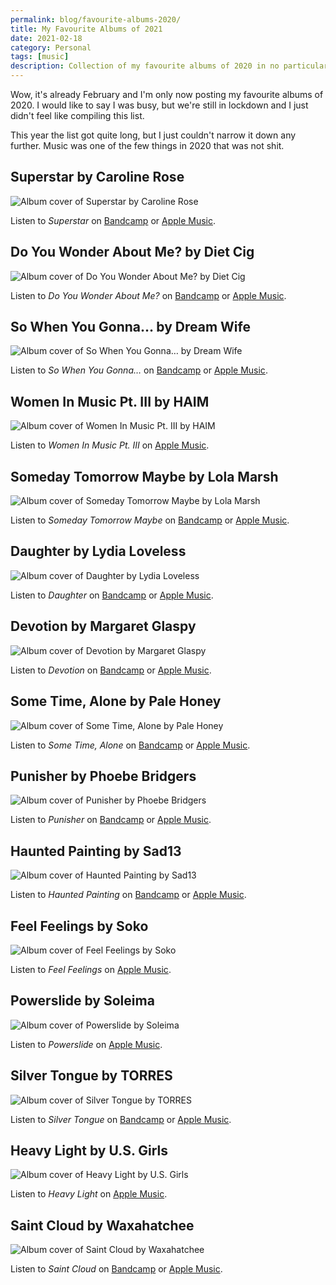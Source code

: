 ```yaml
---
permalink: blog/favourite-albums-2020/
title: My Favourite Albums of 2021
date: 2021-02-18
category: Personal
tags: [music]
description: Collection of my favourite albums of 2020 in no particular order.
---
```


Wow, it's already February and I'm only now posting my favourite albums of 2020. I would like to say I was busy, but we're still in lockdown and I just didn't feel like compiling this list.

This year the list got quite long, but I just couldn't narrow it down any further. Music was one of the few things in 2020 that was not shit.

## Superstar by Caroline Rose

![Album cover of Superstar by Caroline Rose](/blog/2021-02-18-favourite-albums-2020/caroline-rose-superstar.jpg)

Listen to _Superstar_ on [Bandcamp](https://carolinerosemusic.bandcamp.com/album/superstar) or [Apple Music](https://music.apple.com/at/album/superstar/1493834688?l=en).

## Do You Wonder About Me? by Diet Cig

![Album cover of Do You Wonder About Me? by Diet Cig](/blog/2021-02-18-favourite-albums-2020/diet-cig-do-you-wonder-about-me.jpg)

Listen to _Do You Wonder About Me?_ on [Bandcamp](https://dietcig.bandcamp.com/album/do-you-wonder-about-me) or [Apple Music](https://music.apple.com/at/album/do-you-wonder-about-me/1494663775?l=en).

## So When You Gonna… by Dream Wife

![Album cover of So When You Gonna… by Dream Wife](/blog/2021-02-18-favourite-albums-2020/dream-wife-so-when-you-gonna.jpg)

Listen to _So When You Gonna…_ on [Bandcamp](https://bandcamp.com/search?q=dream%20wife) or [Apple Music](https://music.apple.com/at/album/dream-wife/1295081132?l=en).

## Women In Music Pt. III by HAIM

![Album cover of Women In Music Pt. III by HAIM](/blog/2021-02-18-favourite-albums-2020/haim-women-in-music-pt-iii.jpg)

Listen to _Women In Music Pt. III_ on [Apple Music](https://music.apple.com/at/album/women-in-music-pt-iii/1500020581?l=en).

## Someday Tomorrow Maybe by Lola Marsh

![Album cover of Someday Tomorrow Maybe by Lola Marsh](/blog/2021-02-18-favourite-albums-2020/lola-marsh-someday-tomorrow-maybe.jpg)

Listen to _Someday Tomorrow Maybe_ on [Bandcamp](https://lolamarsh.bandcamp.com/album/someday-tomorrow-maybe) or [Apple Music](https://music.apple.com/at/album/someday-tomorrow-maybe/1490848017?l=en).

## Daughter by Lydia Loveless

![Album cover of Daughter by Lydia Loveless](/blog/2021-02-18-favourite-albums-2020/lydia-loveless-daughter.jpg)

Listen to _Daughter_ on [Bandcamp](https://lydialoveless.bandcamp.com/album/daughter) or [Apple Music](https://music.apple.com/at/album/daughter/1521760507?l=en).

## Devotion by Margaret Glaspy

![Album cover of Devotion by Margaret Glaspy](/blog/2021-02-18-favourite-albums-2020/margaret-glaspy-devotion.jpg)

Listen to _Devotion_ on [Bandcamp](https://margaretglaspy.bandcamp.com/album/devotion) or [Apple Music](https://music.apple.com/at/album/devotion/1494935191?l=en).

## Some Time, Alone by Pale Honey

![Album cover of Some Time, Alone by Pale Honey](/blog/2021-02-18-favourite-albums-2020/pale-honey-some-time-alone.jpg)

Listen to _Some Time, Alone_ on [Bandcamp](https://palehoneyband.bandcamp.com/album/some-time-alone) or [Apple Music](https://music.apple.com/at/album/some-time-alone/1530767764?l=en).

## Punisher by Phoebe Bridgers

![Album cover of Punisher by Phoebe Bridgers](/blog/2021-02-18-favourite-albums-2020/phoebe-bridgers-punisher.jpg)

Listen to _Punisher_ on [Bandcamp](https://phoebebridgers.bandcamp.com/album/punisher) or [Apple Music](https://music.apple.com/at/album/punisher/1504699857?l=en).

## Haunted Painting by Sad13

![Album cover of Haunted Painting by Sad13](/blog/2021-02-18-favourite-albums-2020/sad13-haunted-painting.jpg)

Listen to _Haunted Painting_ on [Bandcamp](https://sad13.bandcamp.com/album/haunted-painting) or [Apple Music](https://music.apple.com/at/album/haunted-painting/1517716997?l=en).

## Feel Feelings by Soko

![Album cover of Feel Feelings by Soko](/blog/2021-02-18-favourite-albums-2020/soko-feel-feelings.jpg)

Listen to _Feel Feelings_ on [Apple Music](https://music.apple.com/at/album/feel-feelings/1500616992?l=en).

## Powerslide by Soleima

![Album cover of Powerslide by Soleima](/blog/2021-02-18-favourite-albums-2020/soleima-powerslide.jpg)

Listen to _Powerslide_ on [Apple Music](https://music.apple.com/at/album/powerslide/1499879278?l=en).

## Silver Tongue by TORRES

![Album cover of Silver Tongue by TORRES](/blog/2021-02-18-favourite-albums-2020/torres-silver-tongue.jpg)

Listen to _Silver Tongue_ on [Bandcamp](https://torrestorrestorres.bandcamp.com/album/silver-tongue) or [Apple Music](https://music.apple.com/at/album/silver-tongue/1482205055?l=en).

## Heavy Light by U.S. Girls

![Album cover of Heavy Light by U.S. Girls](/blog/2021-02-18-favourite-albums-2020/us-girls-heavy-light.jpg)

Listen to _Heavy Light_ on [Apple Music](https://music.apple.com/at/album/heavy-light/1490058404?l=en).

## Saint Cloud by Waxahatchee

![Album cover of Saint Cloud by Waxahatchee](/blog/2021-02-18-favourite-albums-2020/waxahatchee-saint-cloud.jpg)

Listen to _Saint Cloud_ on [Bandcamp](https://waxahatchee.bandcamp.com/album/saint-cloud-2) or [Apple Music](https://music.apple.com/at/album/saint-cloud/1493459885?l=en).
